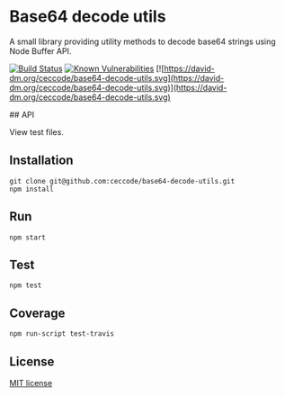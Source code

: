 # Base64 decode utils

A small library providing utility methods to decode base64 strings using Node Buffer API.

[![Build Status](https://travis-ci.org/ceccode/base64-decode-utils.svg?branch=master)](https://travis-ci.org/ceccode/base64-decode-utils)
[![Known Vulnerabilities](https://snyk.io/test/github/ceccode/base64-decode-utils/badge.svg)](https://snyk.io/test/github/ceccode/base64-decode-utils)
[![https://david-dm.org/ceccode/base64-decode-utils.svg](https://david-dm.org/ceccode/base64-decode-utils.svg)](https://david-dm.org/ceccode/base64-decode-utils.svg)

## API

View test files.


## Installation

```
git clone git@github.com:ceccode/base64-decode-utils.git
npm install
```

## Run

```
npm start
```

## Test

```
npm test
```

## Coverage

```
npm run-script test-travis
```


## License

[MIT license](LICENSE)
